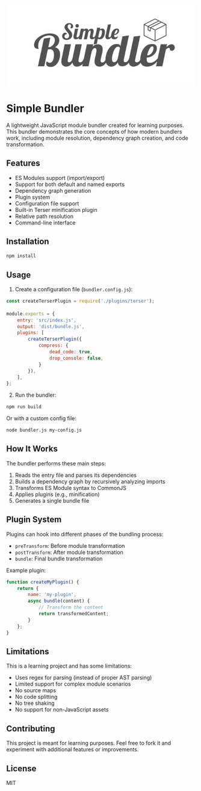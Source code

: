 <img src="docs/simple-bundler-logo.png" alt="Simple Bundler Logo" />

# Simple Bundler

A lightweight JavaScript module bundler created for learning purposes. This bundler demonstrates the core concepts of how modern bundlers work, including module resolution, dependency graph creation, and code transformation.

## Features

- ES Modules support (import/export)
- Support for both default and named exports
- Dependency graph generation
- Plugin system
- Configuration file support
- Built-in Terser minification plugin
- Relative path resolution
- Command-line interface

## Installation

```bash
npm install
```

## Usage

1. Create a configuration file (`bundler.config.js`):

```javascript
const createTerserPlugin = require('./plugins/terser');

module.exports = {
    entry: 'src/index.js',
    output: 'dist/bundle.js',
    plugins: [
        createTerserPlugin({
            compress: {
                dead_code: true,
                drop_console: false,
            }
        }),
    ],
};
```

2. Run the bundler:

```bash
npm run build
```

Or with a custom config file:

```bash
node bundler.js my-config.js
```

## How It Works

The bundler performs these main steps:

1. Reads the entry file and parses its dependencies
2. Builds a dependency graph by recursively analyzing imports
3. Transforms ES Module syntax to CommonJS
4. Applies plugins (e.g., minification)
5. Generates a single bundle file

## Plugin System

Plugins can hook into different phases of the bundling process:

- `preTransform`: Before module transformation
- `postTransform`: After module transformation
- `bundle`: Final bundle transformation

Example plugin:

```javascript
function createMyPlugin() {
    return {
        name: 'my-plugin',
        async bundle(content) {
            // Transform the content
            return transformedContent;
        }
    };
}
```

## Limitations

This is a learning project and has some limitations:

- Uses regex for parsing (instead of proper AST parsing)
- Limited support for complex module scenarios
- No source maps
- No code splitting
- No tree shaking
- No support for non-JavaScript assets

## Contributing

This project is meant for learning purposes. Feel free to fork it and experiment with additional features or improvements.

## License

MIT
